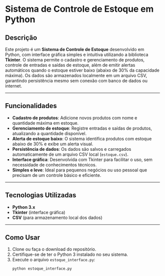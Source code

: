 # Sistema de Controle de Estoque em Python

## Descrição

Este projeto é um **Sistema de Controle de Estoque** desenvolvido em Python, com interface gráfica simples e intuitiva utilizando a biblioteca **Tkinter**. O sistema permite o cadastro e gerenciamento de produtos, controle de entradas e saídas de estoque, além de emitir alertas automáticos quando o estoque estiver baixo (abaixo de 30% da capacidade máxima). Os dados são armazenados localmente em um arquivo CSV, garantindo persistência mesmo sem conexão com banco de dados ou internet.

---

## Funcionalidades

- **Cadastro de produtos**: Adicione novos produtos com nome e quantidade máxima em estoque.
- **Gerenciamento de estoque**: Registre entradas e saídas de produtos, atualizando a quantidade disponível.
- **Alerta de estoque baixo**: O sistema identifica produtos com estoque abaixo de 30% e exibe um alerta visual.
- **Persistência de dados**: Os dados são salvos e carregados automaticamente de um arquivo CSV local (`estoque.csv`).
- **Interface gráfica**: Desenvolvida com Tkinter para facilitar o uso, sem necessidade de conhecimentos técnicos.
- **Simples e leve**: Ideal para pequenos negócios ou uso pessoal que precisam de um controle básico e eficiente.

---

## Tecnologias Utilizadas

- **Python 3.x**
- **Tkinter** (interface gráfica)
- **CSV** (para armazenamento local dos dados)

---

## Como Usar

1. Clone ou faça o download do repositório.
2. Certifique-se de ter o Python 3 instalado no seu sistema.
3. Execute o arquivo `estoque_interface.py`:
   ```bash
   python estoque_interface.py
